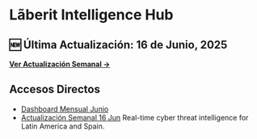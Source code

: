 # Lãberit Intelligence Hub

## 🆕 Última Actualización: 16 de Junio, 2025

**[Ver Actualización Semanal →](https://perceyvals.github.io/laberit-intelligence/dashboards/2025/06-june/2025-06-16/)**

## Accesos Directos
- [Dashboard Mensual Junio](https://perceyvals.github.io/laberit-intelligence/dashboards/2025/06-june/)
- [Actualización Semanal 16 Jun](https://perceyvals.github.io/laberit-intelligence/dashboards/2025/06-june/2025-06-16/)
Real-time cyber threat intelligence for Latin America and Spain.
